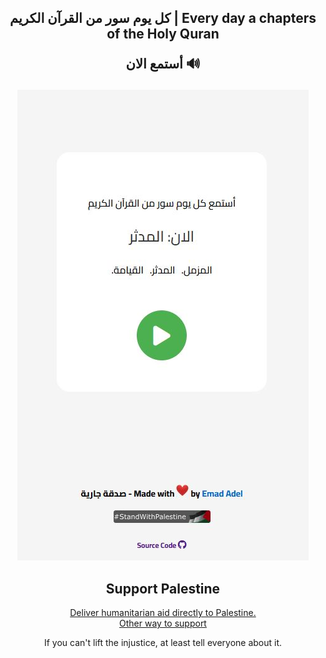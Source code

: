
<h2 align="center">كل يوم سور من القرآن الكريم | Every day a chapters of the Holy Quran


<p>

<a href="https://emadadel4.github.io/Soura" target="_blink" style="text-decoration: none;">أستمع الان 🔊
</a></p>
</h2>


<p>
  <p align="center">
    <img src="https://raw.githubusercontent.com/emadadel4/Soura/refs/heads/main/assets/images/demo.JPG" alt="ITT Demo" style="max-width: 100%;">
</p>
</p>

<div align="center">

## Support Palestine

<a href="https://www.palestinercs.org/en/Donation" target="blank">
Deliver humanitarian aid directly to Palestine.
</a><br>

<a href="Support.md" target="blank">
Other way to support
</a>


<p align="center">
  If you can't lift the injustice, at least tell everyone about it.
</p>

